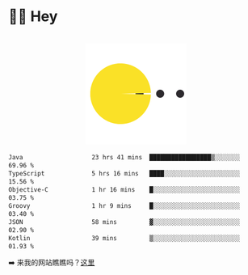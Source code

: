 
# 👋🏻 Hey
<div align="center">
	<br>
	<img src="https://raw.githubusercontent.com/Aniket965/Aniket965/master/pacman.svg?sanitize=true" width="200" height="200">
	<br>
</div>

<!--START_SECTION:waka-->

```text
Java                   23 hrs 41 mins  █████████████████▒░░░░░░░   69.96 %
TypeScript             5 hrs 16 mins   ████░░░░░░░░░░░░░░░░░░░░░   15.56 %
Objective-C            1 hr 16 mins    █░░░░░░░░░░░░░░░░░░░░░░░░   03.75 %
Groovy                 1 hr 9 mins     █░░░░░░░░░░░░░░░░░░░░░░░░   03.40 %
JSON                   58 mins         ▓░░░░░░░░░░░░░░░░░░░░░░░░   02.90 %
Kotlin                 39 mins         ▒░░░░░░░░░░░░░░░░░░░░░░░░   01.93 %
```

<!--END_SECTION:waka-->

 ➡️  来我的网站瞧瞧吗？[这里](https://www.shaolongfei.com)
